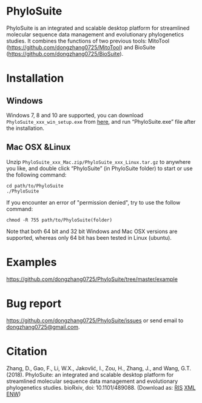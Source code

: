 # PhyloSuite
PhyloSuite is an integrated and scalable desktop platform for streamlined molecular sequence data management and evolutionary phylogenetics studies. It combines the functions of two previous tools: MitoTool (https://github.com/dongzhang0725/MitoTool) and BioSuite (https://github.com/dongzhang0725/BioSuite).

# Installation

## Windows
Windows 7, 8 and 10 are supported, you can download `PhyloSuite_xxx_win_setup.exe` from <a href="https://github.com/dongzhang0725/PhyloSuite/releases">here</a>, and run “PhyloSuite.exe” file after the installation.

## Mac OSX &Linux
Unzip `PhyloSuite_xxx_Mac.zip/PhyloSuite_xxx_Linux.tar.gz` to anywhere you like, and double click “PhyloSuite” (in PhyloSuite folder) to start or use the following command: 

```
cd path/to/PhyloSuite
./PhyloSuite
 ```
If you encounter an error of "permission denied", try to use the follow command:

```
chmod -R 755 path/to/PhyloSuite(folder)
```

Note that both 64 bit and 32 bit Windows and Mac OSX versions are supported, whereas only 64 bit has been tested in Linux (ubuntu).

# Examples

https://github.com/dongzhang0725/PhyloSuite/tree/master/example

# Bug report

https://github.com/dongzhang0725/PhyloSuite/issues or send email to dongzhang0725@gmail.com.

# Citation
Zhang, D., Gao, F., Li, W.X., Jakovlić, I., Zou, H., Zhang, J., and Wang, G.T. (2018). PhyloSuite: an integrated and scalable desktop platform for streamlined molecular sequence data management and evolutionary phylogenetics studies. bioRxiv, doi: 10.1101/489088. (Download as: <a href="https://raw.githubusercontent.com/dongzhang0725/PhyloSuite/master/PhyloSuite_citation.ris">RIS</a>   <a href="https://raw.githubusercontent.com/dongzhang0725/PhyloSuite/master/PhyloSuite_citation.xml">XML</a>   <a href="https://raw.githubusercontent.com/dongzhang0725/PhyloSuite/master/PhyloSuite_citation.enw">ENW</a>)
